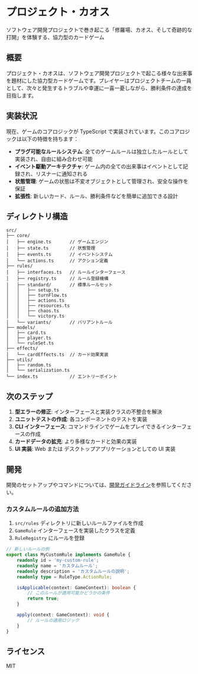 # プロジェクト・カオス

ソフトウェア開発プロジェクトで巻き起こる「修羅場、カオス、そして奇跡的な打開」を体験する、協力型のカードゲーム

## 概要

プロジェクト・カオスは、ソフトウェア開発プロジェクトで起こる様々な出来事を題材にした協力型カードゲームです。プレイヤーはプロジェクトチームの一員として、次々と発生するトラブルや幸運に一喜一憂しながら、勝利条件の達成を目指します。

## 実装状況

現在、ゲームのコアロジックが TypeScript で実装されています。このコアロジックは以下の特徴を持ちます：

- **プラグ可能なルールシステム**: 全てのゲームルールは独立したルールとして実装され、自由に組み合わせ可能
- **イベント駆動アーキテクチャ**: ゲーム内の全ての出来事はイベントとして記録され、リスナーに通知される
- **状態管理**: ゲームの状態は不変オブジェクトとして管理され、安全な操作を保証
- **拡張性**: 新しいカード、ルール、勝利条件などを簡単に追加できる設計

## ディレクトリ構造

```
src/
├── core/
│   ├── engine.ts       // ゲームエンジン
│   ├── state.ts        // 状態管理
│   ├── events.ts       // イベントシステム
│   └── actions.ts      // アクション定義
├── rules/
│   ├── interfaces.ts   // ルールインターフェース
│   ├── registry.ts     // ルール登録機構
│   ├── standard/       // 標準ルールセット
│   │   ├── setup.ts
│   │   ├── turnFlow.ts
│   │   ├── actions.ts
│   │   ├── resources.ts
│   │   ├── chaos.ts
│   │   └── victory.ts
│   └── variants/       // バリアントルール
├── models/
│   ├── card.ts
│   ├── player.ts
│   └── ruleSet.ts
├── effects/
│   └── cardEffects.ts  // カード効果実装
├── utils/
│   ├── random.ts
│   └── serialization.ts
└── index.ts            // エントリーポイント
```

## 次のステップ

1. **型エラーの修正**: インターフェースと実装クラスの不整合を解決
2. **ユニットテストの作成**: 各コンポーネントのテストを実装
3. **CLI インターフェース**: コマンドラインでゲームをプレイできるインターフェースの作成
4. **カードデータの拡充**: より多様なカードと効果の実装
5. **UI 実装**: Web または デスクトップアプリケーションとしての UI 実装

## 開発

開発のセットアップやコマンドについては、[開発ガイドライン](docs/guidelines.md)を参照してください。

### カスタムルールの追加方法

1. `src/rules` ディレクトリに新しいルールファイルを作成
2. `GameRule` インターフェースを実装したクラスを定義
3. `RuleRegistry` にルールを登録

```typescript
// 新しいルールの例
export class MyCustomRule implements GameRule {
    readonly id = 'my-custom-rule';
    readonly name = 'カスタムルール';
    readonly description = 'カスタムルールの説明';
    readonly type = RuleType.ActionRule;

    isApplicable(context: GameContext): boolean {
        // このルールが適用可能かどうかの条件
        return true;
    }

    apply(context: GameContext): void {
        // ルールの適用ロジック
    }
}
```

## ライセンス

MIT